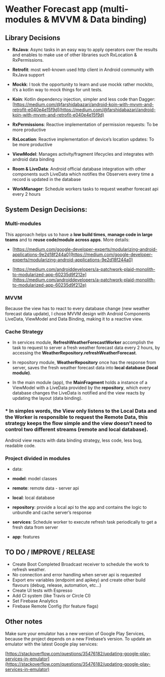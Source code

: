 # Weather Forecast app (multi-modules & MVVM & Data binding)
  
## Library Decisions

  

*   **RxJava**: Async tasks in an easy way to apply operators over the results and enables to make use of other libraries such RxLocation & RxPermissions.
*   **Retrofit**: most well-known used http client in Android community with RxJava support
*   **Mockk**: I took the opportunity to learn and use mockk rather mockito, it’s a kotlin way to mock things for unit tests.
*   **Koin**: Kotlin dependency injection, simpler and less code than Dagger:
[https://medium.com/@farshidabazari/android-koin-with-mvvm-and-retrofit-e040e4e15f9d](https://medium.com/@farshidabazari/android-koin-with-mvvm-and-retrofit-e040e4e15f9d)

*   **RxPermissions**: Reactive implementation of permission requests: To be more productive
*   **RxLocation**: Reactive implementation of device’s location updates: To be more productive
*   **ViewModel**: Manages activity/fragment lifecycles and integrates with android data binding
*   **Room & LiveData**: Android official database integration with other components such LiveData which notifies the Observers every time a record is updated in the database
*   **WorkManager**: Schedule workers tasks to request weather forecast api every 2 hours

  

## System Design Decisions:

### **Multi-modules**

This approach helps us to have a **low build times**, **manage code in large teams** and to **reuse code/module across apps**. More details:

* [https://medium.com/google-developer-experts/modularizing-android-applications-9e2d18f244a0](https://medium.com/google-developer-experts/modularizing-android-applications-9e2d18f244a0)

* [https://medium.com/androiddevelopers/a-patchwork-plaid-monolith-to-modularized-app-60235d9f212e](https://medium.com/androiddevelopers/a-patchwork-plaid-monolith-to-modularized-app-60235d9f212e)

  

### MVVM

Because the view has to react to every database change (new weather forecast data update), I chose MVVM design with Android Components LiveData, ViewModel and Data Binding, making it to a reactive view.

  

### Cache Strategy

* In services module, **RefreshWeatherForecastWorker** accomplish the task to request to server a fresh weather forecast data every 2 hours, by accessing the **WeatherRepository.refreshWeatherForecast**.

* In repository module, **WeatherRepository** once has the response from server, saves the fresh weather forecast data into **local database (local module)**.

* In the main module (app), the **MainFragment** holds a instance of a ViewModel with a LiveData provided by the **repository**, which every database changes the LiveData is notified and the view reacts by updating the layout (data binding). 

### * **In simples words, the View only listens to the Local Data and the Worker is responsible to request the Remote Data, this strategy keeps the flow simple and the view doesn’t need to control two different streams (remote and local database).**


Android view reacts with data binding strategy, less code, less bug, readable code.


### Project divided in modules

* data:
* **model**: model classes
* **remote**: remote data - server api
* **local**: local database
* **repository**: provide a local api to the app and contains the logic to unbundle and cache server’s response

* **services**: Schedule worker to execute refresh task periodically to get a fresh data from server
* **app**: features

 
 

  

## TO DO / IMPROVE / RELEASE

*   Create Boot Completed Broadcast receiver to schedule the work to refresh weather.
*   No connection and error handling when server api is requested
*   Export env variables (endpoint and apikey) and create other build flavours (debug, release, automation, etc…)
*   Create UI tests with Espresso
*   Add CI system (like Travis or Circle CI)
*   Set Firebase Analytics
*   Firebase Remote Config (for feature flags)
  

  

## Other notes

  

Make sure your emulator has a new version of Google Play Services, because the project depends on a new Firebase’s version. To update an emulator with the latest Google play services:

[https://stackoverflow.com/questions/35476182/updating-google-play-services-in-emulator](https://stackoverflow.com/questions/35476182/updating-google-play-services-in-emulator)


